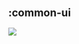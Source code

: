 ## :common-ui

<img src="../resources/dependency_graphs/common-ui-dependency-graph-multiplatform-projects.svg">